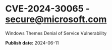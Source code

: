 # CVE-2024-30065 - secure@microsoft.com

Windows Themes Denial of Service Vulnerability

**Publish date:** 2024-06-11
